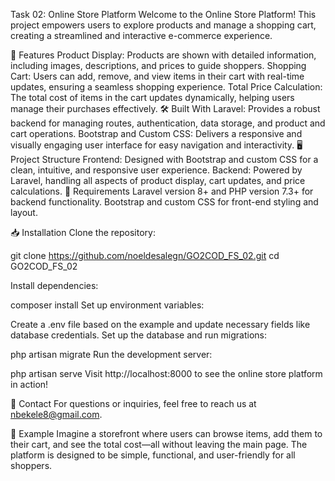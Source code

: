 Task 02: Online Store Platform
Welcome to the Online Store Platform! This project empowers users to explore products and manage a shopping cart, creating a streamlined and interactive e-commerce experience.

🚀 Features
Product Display: Products are shown with detailed information, including images, descriptions, and prices to guide shoppers.
Shopping Cart: Users can add, remove, and view items in their cart with real-time updates, ensuring a seamless shopping experience.
Total Price Calculation: The total cost of items in the cart updates dynamically, helping users manage their purchases effectively.
🛠️ Built With
Laravel: Provides a robust backend for managing routes, authentication, data storage, and product and cart operations.
Bootstrap and Custom CSS: Delivers a responsive and visually engaging user interface for easy navigation and interactivity.
🖥️ Project Structure
Frontend: Designed with Bootstrap and custom CSS for a clean, intuitive, and responsive user experience.
Backend: Powered by Laravel, handling all aspects of product display, cart updates, and price calculations.
📄 Requirements
Laravel version 8+ and PHP version 7.3+ for backend functionality.
Bootstrap and custom CSS for front-end styling and layout.

📥 Installation
Clone the repository:

git clone https://github.com/noeldesalegn/GO2COD_FS_02.git
cd GO2COD_FS_02

Install dependencies:

composer install
Set up environment variables:

Create a .env file based on the example and update necessary fields like database credentials.
Set up the database and run migrations:



php artisan migrate
Run the development server:



php artisan serve
Visit http://localhost:8000 to see the online store platform in action!

📧 Contact
For questions or inquiries, feel free to reach us at nbekele8@gmail.com.

📸 Example
Imagine a storefront where users can browse items, add them to their cart, and see the total cost—all without leaving the main page. The platform is designed to be simple, functional, and user-friendly for all shoppers.
